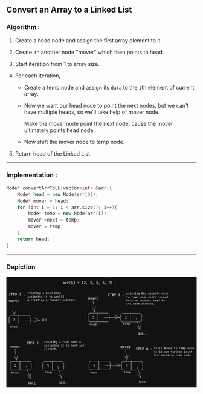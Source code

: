 ## Convert an Array to a Linked List

### Algorithm :

1. Create a head node and assign the first array element to it.
2. Create an another node "mover" which then points to head.
3. Start iteration from 1 to array size.
4. For each iteration,

   - Create a temp node and assign its `data` to the `i`th element of current array.

   - Now we want our head node to point the next nodes, but we can't have multiple heads, so we'll take help of mover node.

     Make the mover node point the next node, cause the mover ultimately points head node.

   - Now shift the mover node to temp node.

5. Return head of the Linked List.

---

### Implementation :

```cpp
Node* convertArrToLL(vector<int> &arr){
    Node* head = new Node(arr[0]);
    Node* mover = head;
    for (int i = 1; i < arr.size(); i++){
        Node* temp = new Node(arr[i]);
        mover->next = temp;
        mover = temp;
    }
    return head;
}
```

---

### Depiction

![arr2LL](https://github.com/amitsuthar69/assets/blob/main/linked-lists/arr2LL.png?raw=true)
